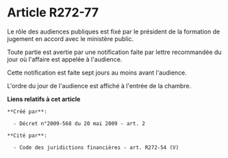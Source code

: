 # Article R272-77

Le rôle des audiences publiques est fixé par le président de la formation de jugement en accord avec le ministère public. 

Toute partie est avertie par une notification faite par lettre recommandée du jour où l'affaire est appelée à l'audience. 

Cette notification est faite sept jours au moins avant l'audience. 

L'ordre du jour de l'audience est affiché à l'entrée de la chambre.

**Liens relatifs à cet article**

	**Créé par**:

	  - Décret n°2009-568 du 20 mai 2009 - art. 2

	**Cité par**:

	  - Code des juridictions financières - art. R272-54 (V)
